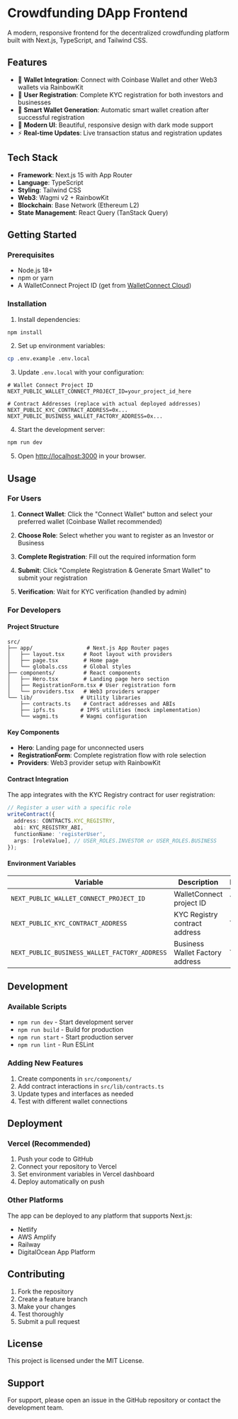 # Crowdfunding DApp Frontend

A modern, responsive frontend for the decentralized crowdfunding platform built with Next.js, TypeScript, and Tailwind CSS.

## Features

- 🔗 **Wallet Integration**: Connect with Coinbase Wallet and other Web3 wallets via RainbowKit
- 📝 **User Registration**: Complete KYC registration for both investors and businesses
- 🏦 **Smart Wallet Generation**: Automatic smart wallet creation after successful registration
- 🎨 **Modern UI**: Beautiful, responsive design with dark mode support
- ⚡ **Real-time Updates**: Live transaction status and registration updates

## Tech Stack

- **Framework**: Next.js 15 with App Router
- **Language**: TypeScript
- **Styling**: Tailwind CSS
- **Web3**: Wagmi v2 + RainbowKit
- **Blockchain**: Base Network (Ethereum L2)
- **State Management**: React Query (TanStack Query)

## Getting Started

### Prerequisites

- Node.js 18+ 
- npm or yarn
- A WalletConnect Project ID (get from [WalletConnect Cloud](https://cloud.walletconnect.com/))

### Installation

1. Install dependencies:
```bash
npm install
```

2. Set up environment variables:
```bash
cp .env.example .env.local
```

3. Update `.env.local` with your configuration:
```env
# Wallet Connect Project ID
NEXT_PUBLIC_WALLET_CONNECT_PROJECT_ID=your_project_id_here

# Contract Addresses (replace with actual deployed addresses)
NEXT_PUBLIC_KYC_CONTRACT_ADDRESS=0x...
NEXT_PUBLIC_BUSINESS_WALLET_FACTORY_ADDRESS=0x...
```

4. Start the development server:
```bash
npm run dev
```

5. Open [http://localhost:3000](http://localhost:3000) in your browser.

## Usage

### For Users

1. **Connect Wallet**: Click the "Connect Wallet" button and select your preferred wallet (Coinbase Wallet recommended)

2. **Choose Role**: Select whether you want to register as an Investor or Business

3. **Complete Registration**: Fill out the required information form

4. **Submit**: Click "Complete Registration & Generate Smart Wallet" to submit your registration

5. **Verification**: Wait for KYC verification (handled by admin)

### For Developers

#### Project Structure

```
src/
├── app/                 # Next.js App Router pages
│   ├── layout.tsx      # Root layout with providers
│   ├── page.tsx        # Home page
│   └── globals.css     # Global styles
├── components/         # React components
│   ├── Hero.tsx        # Landing page hero section
│   ├── RegistrationForm.tsx # User registration form
│   └── providers.tsx   # Web3 providers wrapper
└── lib/               # Utility libraries
    ├── contracts.ts    # Contract addresses and ABIs
    ├── ipfs.ts        # IPFS utilities (mock implementation)
    └── wagmi.ts       # Wagmi configuration
```

#### Key Components

- **Hero**: Landing page for unconnected users
- **RegistrationForm**: Complete registration flow with role selection
- **Providers**: Web3 provider setup with RainbowKit

#### Contract Integration

The app integrates with the KYC Registry contract for user registration:

```typescript
// Register a user with a specific role
writeContract({
  address: CONTRACTS.KYC_REGISTRY,
  abi: KYC_REGISTRY_ABI,
  functionName: 'registerUser',
  args: [roleValue], // USER_ROLES.INVESTOR or USER_ROLES.BUSINESS
});
```

#### Environment Variables

| Variable | Description | Required |
|----------|-------------|----------|
| `NEXT_PUBLIC_WALLET_CONNECT_PROJECT_ID` | WalletConnect project ID | Yes |
| `NEXT_PUBLIC_KYC_CONTRACT_ADDRESS` | KYC Registry contract address | Yes |
| `NEXT_PUBLIC_BUSINESS_WALLET_FACTORY_ADDRESS` | Business Wallet Factory address | Yes |

## Development

### Available Scripts

- `npm run dev` - Start development server
- `npm run build` - Build for production
- `npm run start` - Start production server
- `npm run lint` - Run ESLint

### Adding New Features

1. Create components in `src/components/`
2. Add contract interactions in `src/lib/contracts.ts`
3. Update types and interfaces as needed
4. Test with different wallet connections

## Deployment

### Vercel (Recommended)

1. Push your code to GitHub
2. Connect your repository to Vercel
3. Set environment variables in Vercel dashboard
4. Deploy automatically on push

### Other Platforms

The app can be deployed to any platform that supports Next.js:
- Netlify
- AWS Amplify
- Railway
- DigitalOcean App Platform

## Contributing

1. Fork the repository
2. Create a feature branch
3. Make your changes
4. Test thoroughly
5. Submit a pull request

## License

This project is licensed under the MIT License.

## Support

For support, please open an issue in the GitHub repository or contact the development team.